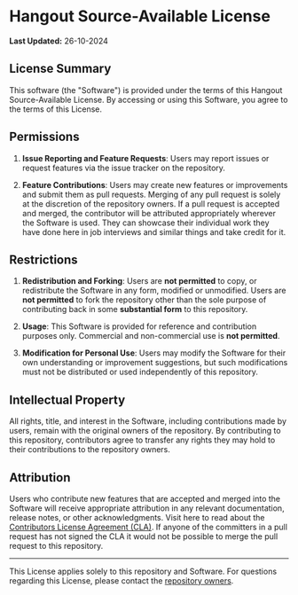 # Hangout Source-Available License

**Last Updated:** 26-10-2024

## License Summary

This software (the "Software") is provided under the terms of this Hangout Source-Available License. By accessing or using this Software, you agree to the terms of this License.

## Permissions

1. **Issue Reporting and Feature Requests**: Users may report issues or request features via the issue tracker on the repository.

2. **Feature Contributions**: Users may create new features or improvements and submit them as pull requests. Merging of any pull request is solely at the discretion of the repository owners. If a pull request is accepted and merged, the contributor will be attributed appropriately wherever the Software is used. They can showcase their individual work they have done here in job interviews and similar things and take credit for it.

## Restrictions

1. **Redistribution and Forking**: Users are **not permitted** to copy, or redistribute the Software in any form, modified or unmodified. Users are **not permitted** to fork the repository other than the sole purpose of contributing back in some **substantial form** to this repository.

2. **Usage**: This Software is provided for reference and contribution purposes only. Commercial and non-commercial use is **not permitted**.

3. **Modification for Personal Use**: Users may modify the Software for their own understanding or improvement suggestions, but such modifications must not be distributed or used independently of this repository.

## Intellectual Property

All rights, title, and interest in the Software, including contributions made by users, remain with the original owners of the repository. By contributing to this repository, contributors agree to transfer any rights they may hold to their contributions to the repository owners.

## Attribution

Users who contribute new features that are accepted and merged into the Software will receive appropriate attribution in any relevant documentation, release notes, or other acknowledgments.
Visit here to read about the [Contributors License Agreement (CLA)](https://gist.github.com/opticSquid/9739d0fe0ae090f4dd9c124b9a3dac8c). If anyone of the committers in a pull request has not signed the CLA it would not be possible to merge the pull request to this repository.

---

This License applies solely to this repository and Software. For questions regarding this License, please contact the [repository owners](mailto:soumalyabhattacharya6@gmail.com).